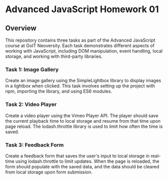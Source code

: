 # Advanced JavaScript Homework 01

## Overview
This repository contains three tasks as part of the Advanced JavaScript course at GoIT Neoversity. Each task demonstrates different aspects of working with JavaScript, including DOM manipulation, event handling, local storage, and working with third-party libraries.

### Task 1: Image Gallery
Create an image gallery using the SimpleLightbox library to display images in a lightbox when clicked. This task involves setting up the project with npm, importing the library, and using ES6 modules.

### Task 2: Video Player
Create a video player using the Vimeo Player API. The player should save the current playback time to local storage and resume from that time upon page reload. The lodash.throttle library is used to limit how often the time is saved.

### Task 3: Feedback Form
Create a feedback form that saves the user's input to local storage in real-time using lodash.throttle to limit updates. When the page is reloaded, the form should populate with the saved data, and the data should be cleared from local storage upon form submission.
